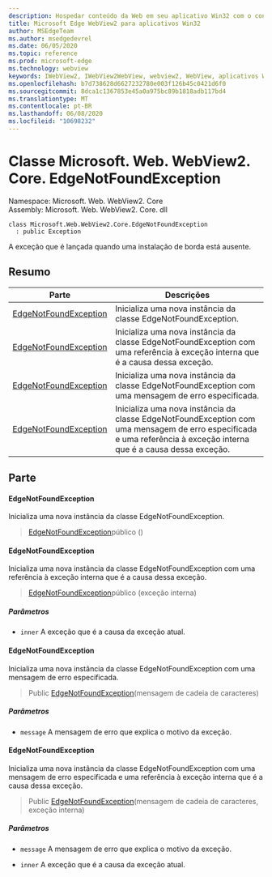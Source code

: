 ```yaml
---
description: Hospedar conteúdo da Web em seu aplicativo Win32 com o controle WebView2 do Microsoft Edge
title: Microsoft Edge WebView2 para aplicativos Win32
author: MSEdgeTeam
ms.author: msedgedevrel
ms.date: 06/05/2020
ms.topic: reference
ms.prod: microsoft-edge
ms.technology: webview
keywords: IWebView2, IWebView2WebView, webview2, WebView, aplicativos Win32, Win32, Edge, ICoreWebView2, ICoreWebView2Controller, controle do navegador, HTML Edge
ms.openlocfilehash: b7d738628d6627232780e003f126b45c0421d6f0
ms.sourcegitcommit: 8dca1c1367853e45a0a975bc89b1818adb117bd4
ms.translationtype: MT
ms.contentlocale: pt-BR
ms.lasthandoff: 06/08/2020
ms.locfileid: "10698232"
---
```

# Classe Microsoft. Web. WebView2. Core. EdgeNotFoundException 

Namespace: Microsoft. Web. WebView2. Core \
Assembly: Microsoft. Web. WebView2. Core. dll

```
class Microsoft.Web.WebView2.Core.EdgeNotFoundException
  : public Exception
```

A exceção que é lançada quando uma instalação de borda está ausente.

## Resumo

 Parte                        | Descrições
--------------------------------|---------------------------------------------
[EdgeNotFoundException](#edgenotfoundexception) | Inicializa uma nova instância da classe EdgeNotFoundException.
[EdgeNotFoundException](#edgenotfoundexception) | Inicializa uma nova instância da classe EdgeNotFoundException com uma referência à exceção interna que é a causa dessa exceção.
[EdgeNotFoundException](#edgenotfoundexception) | Inicializa uma nova instância da classe EdgeNotFoundException com uma mensagem de erro especificada.
[EdgeNotFoundException](#edgenotfoundexception) | Inicializa uma nova instância da classe EdgeNotFoundException com uma mensagem de erro especificada e uma referência à exceção interna que é a causa dessa exceção.

## Parte

#### EdgeNotFoundException 

Inicializa uma nova instância da classe EdgeNotFoundException.

> [EdgeNotFoundException](#edgenotfoundexception)público ()

#### EdgeNotFoundException 

Inicializa uma nova instância da classe EdgeNotFoundException com uma referência à exceção interna que é a causa dessa exceção.

> [EdgeNotFoundException](#edgenotfoundexception)público (exceção interna)

##### Parâmetros
* `inner` A exceção que é a causa da exceção atual.

#### EdgeNotFoundException 

Inicializa uma nova instância da classe EdgeNotFoundException com uma mensagem de erro especificada.

> Public [EdgeNotFoundException](#edgenotfoundexception)(mensagem de cadeia de caracteres)

##### Parâmetros
* `message` A mensagem de erro que explica o motivo da exceção.

#### EdgeNotFoundException 

Inicializa uma nova instância da classe EdgeNotFoundException com uma mensagem de erro especificada e uma referência à exceção interna que é a causa dessa exceção.

> Public [EdgeNotFoundException](#edgenotfoundexception)(mensagem de cadeia de caracteres, exceção interna)

##### Parâmetros
* `message` A mensagem de erro que explica o motivo da exceção. 

* `inner` A exceção que é a causa da exceção atual.

